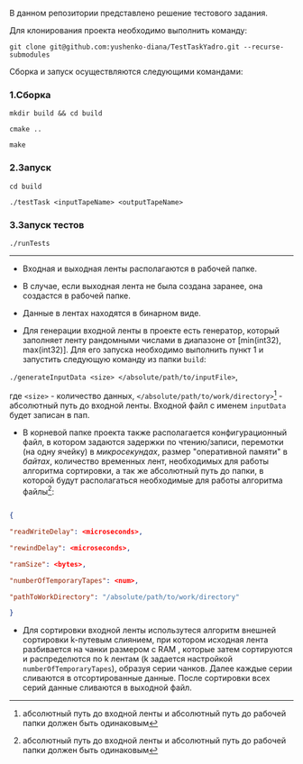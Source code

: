 
В данном репозитории представлено решение тестового задания.



Для клонирования проекта необходимо выполнить команду:



`git clone git@github.com:yushenko-diana/TestTaskYadro.git --recurse-submodules`




Сборка и запуск осуществляются следующими командами:



### 1.Сборка

```mkdir build && cd build```



```cmake ..```



```make```



### 2.Запуск

```cd build```

```./testTask <inputTapeName> <outputTapeName>```



### 3.Запуск тестов

```./runTests```



---

- Входная и выходная ленты располагаются в рабочей папке.

- В случае, если выходная лента не была создана заранее, она создастся в рабочей папке.

- Данные в лентах находятся в бинарном виде.

- Для генерации входной ленты в проекте есть генератор, который заполняет ленту рандомными числами в диапазоне от [min(int32), max(int32)]. Для его запуска необходимо выполнить пункт 1 и запустить следующую команду из папки `build`:

`./generateInputData <size> </absolute/path/to/inputFile>`,

где `<size>` - количество данных, `</absolute/path/to/work/directory>`[^1] - абсолютный путь до входной ленты. Входной файл с именем `inputData` будет записан в пап.

- В корневой папке проекта также располагается конфигурационный файл, в котором задаются задержки по чтению/записи, перемотки (на одну ячейку) в *микросекундах*, размер "оперативной памяти" в *байтах*,  количество временных лент, необходимых для работы алгоритма сортировки, а так же абсолютный путь до папки, в которой будут располагаться необходимые для работы алгоритма файлы[^1]:

```json

{

"readWriteDelay": <microseconds>,

"rewindDelay": <microseconds>,

"ramSize": <bytes>,

"numberOfTemporaryTapes": <num>,

"pathToWorkDirectory": "/absolute/path/to/work/directory"

}

```


- Для сортировки входной ленты использутеся алгоритм внешней сортировки k-путевым слиянием, при котором исходная лента разбивается на чанки размером с RAM , которые затем сортируются и распределются по k лентам (k задается настройкой `numberOfTemporaryTapes`), образуя серии чанков. Далее каждые серии сливаются в отсортированные данные. После сортировки всех серий данные сливаются в выходной файл.


[^1]: абсолютный путь до входной ленты и абсолютный путь до рабочей папки должен быть одинаковым